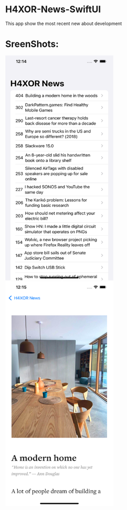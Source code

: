 # H4XOR-News-SwiftUI
This app show the most recent new about development 

# SreenShots:

<img src="https://github.com/adriancysvillegast/H4XOR-News-SwiftUI/blob/4aae78895b3fec110333fa34460cb1df9382374f/Documents/Simulator%20Screen%20Shot%20-%20iPhone%2013%20Pro%20Max%20-%202022-02-04%20at%2000.14.01.png?raw=true" width="340" height="706" />

<img src="https://github.com/adriancysvillegast/H4XOR-News-SwiftUI/blob/4aae78895b3fec110333fa34460cb1df9382374f/Documents/Simulator%20Screen%20Shot%20-%20iPhone%2013%20Pro%20Max%20-%202022-02-04%20at%2000.15.08.png?raw=true" width="340" height="706" />
